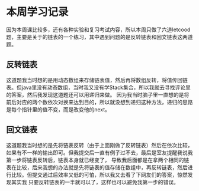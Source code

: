 # 本周学习记录
因为本周课比较多，还有各种实验和复习考试内容，所以本周只做了六道letcood题，主要是关于的链表的一个练习，其中遇到问题的是反转链表和回文链表这两道题。
## 反转链表
这道题我当时想的是用动态数组来存储链表值，然后再将数组反转，将值传回链表。但java里没有动态数组，当时我又没有学Stack集合，所以我就去寻找评论里的答案，然后我发现这道题还可以用递归来做。
因为我当时脑子里一直想的是将前后对应的两个数依次对换来达到目的，所以就没想到递归这种方法，递归的思路是每个指针里的值不变，而是改变他的next。
## 回文链表
这道题我当时想的是先将链表反转（由于上面刚做了反转链表）然后在依次比较，如果有不一样的输出即可。但我提交后一直有例子过不去，最后是室友提醒我说我第一步将链表反转后，链表本身就已经变了，
导致我后面都是在拿两个相同的链表在比较，后来我想的办法就是先将链表的值存储在数组中，再反转链表，然后进行比较。但提交通过后效率又低的可怕，所以我又去看了下网友们的答案，惊然发现其实我
只要反转链表的一半就可以了，这样也可以避免我第一步的错误。

